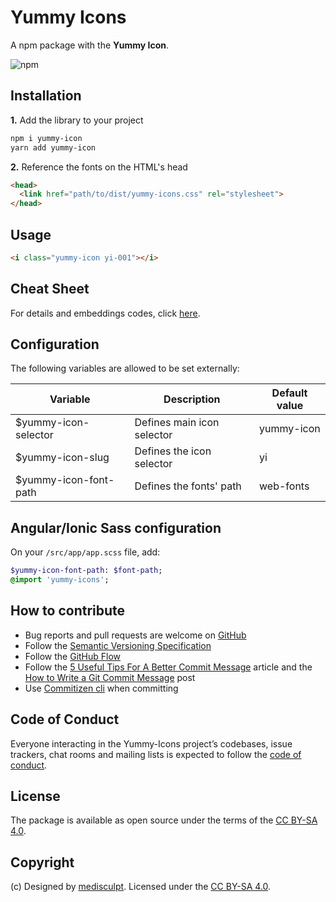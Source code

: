 # Yummy Icons

A npm package with the **Yummy Icon**.

![npm](https://img.shields.io/npm/v/npm.svg)

## Installation

**1.** Add the library to your project

```sh
npm i yummy-icon
yarn add yummy-icon
```

**2.** Reference the fonts on the HTML's head

```html
<head>
  <link href="path/to/dist/yummy-icons.css" rel="stylesheet">
</head>
```

## Usage

```html
<i class="yummy-icon yi-001"></i>
```

## Cheat Sheet

For details and embeddings codes, click [here](https://roalcantara.github.io/yummy-icons/).

## Configuration

The following variables are allowed to be set externally:

| Variable | Description | Default value |
| -------- | ----------- | ------------- |
| $yummy-icon-selector | Defines main icon selector | yummy-icon |
| $yummy-icon-slug | Defines the icon selector | yi |
| $yummy-icon-font-path | Defines the fonts' path | web-fonts |

## Angular/Ionic Sass configuration

On your `/src/app/app.scss` file, add:

```sass
$yummy-icon-font-path: $font-path;
@import 'yummy-icons';
```

## How to contribute

* Bug reports and pull requests are welcome on [GitHub](https://github.com/roalcantara/yummy-icons)
* Follow the [Semantic Versioning Specification](http://semver.org/)
* Follow the [GitHub Flow](https://guides.github.com/introduction/flow/)
* Follow the [5 Useful Tips For A Better Commit Message](https://robots.thoughtbot.com/5-useful-tips-for-a-better-commit-message) article and the [How to Write a Git Commit Message](http://chris.beams.io/posts/git-commit/) post
* Use [Commitizen cli](http://commitizen.github.io/cz-cli/) when committing

## Code of Conduct

Everyone interacting in the Yummy-Icons project’s codebases, issue trackers, chat rooms and mailing lists is expected to follow the [code of conduct](https://github.com/roalcantara/yummy-icons/blob/master/CODE_OF_CONDUCT.md).

## License

The package is available as open source under the terms of the [CC BY-SA 4.0](https://creativecommons.org/licenses/by-sa/4.0/).

## Copyright

(c) Designed by [medisculpt](http://www.medisculpt.com.au). Licensed under the [CC BY-SA 4.0](https://creativecommons.org/licenses/by-sa/4.0/).